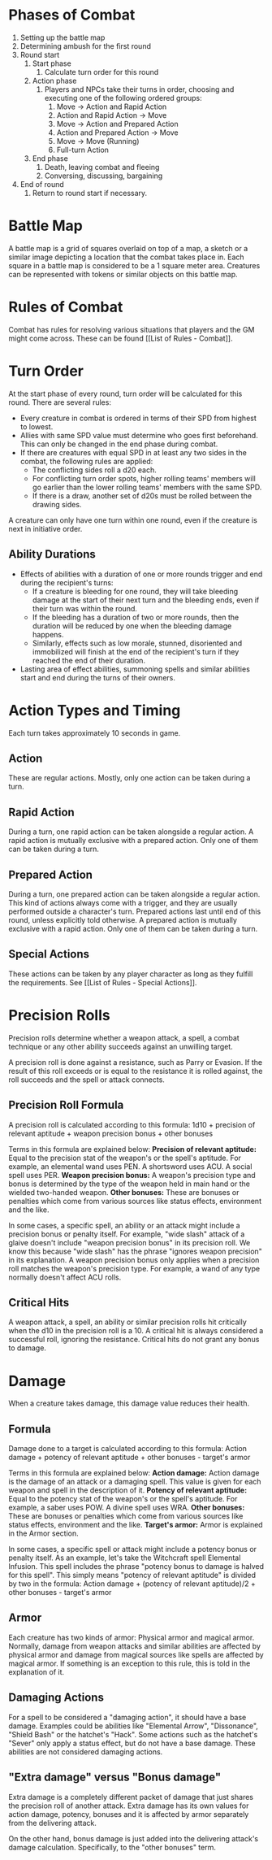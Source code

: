 # Phases of Combat
1. Setting up the battle map
2. Determining ambush for the first round
3. Round start
	1. Start phase
		1. Calculate turn order for this round
	2. Action phase
		1. Players and NPCs take their turns in order, choosing and executing one of the following ordered groups:
			1. Move -> Action and Rapid Action
			2. Action and Rapid Action -> Move
			3. Move -> Action and Prepared Action
			4. Action and Prepared Action -> Move
			5. Move -> Move (Running)
			6. Full-turn Action
	3. End phase
		1. Death, leaving combat and fleeing
		2. Conversing, discussing, bargaining
4. End of round
	1. Return to round start if necessary.

# Battle Map
A battle map is a grid of squares overlaid on top of a map, a sketch or a similar image depicting a location that the combat takes place in. Each square in a battle map is considered to be a 1 square meter area. Creatures can be represented with tokens or similar objects on this battle map.

# Rules of Combat
Combat has rules for resolving various situations that players and the GM might come across. These can be found [[List of Rules - Combat]].

# Turn Order
At the start phase of every round, turn order will be calculated for this round. There are several rules:

+ Every creature in combat is ordered in terms of their SPD from highest to lowest.
+ Allies with same SPD value must determine who goes first beforehand. This can only be changed in the end phase during combat.
+ If there are creatures with equal SPD in at least any two sides in the combat, the following rules are applied:
	+ The conflicting sides roll a d20 each.
	+ For conflicting turn order spots, higher rolling teams' members will go earlier than the lower rolling teams' members with the same SPD.
	+ If there is a draw, another set of d20s must be rolled between the drawing sides.

A creature can only have one turn within one round, even if the creature is next in initiative order.

## Ability Durations
+ Effects of abilities with a duration of one or more rounds trigger and end during the recipient's turns: 
	+ If a creature is bleeding for one round, they will take bleeding damage at the start of their next turn and the bleeding ends, even if their turn was within the round.
	+ If the bleeding has a duration of two or more rounds, then the duration will be reduced by one when the bleeding damage happens.
	+ Similarly, effects such as low morale, stunned, disoriented and immobilized will finish at the end of the recipient's turn if they reached the end of their duration.
+ Lasting area of effect abilities, summoning spells and similar abilities start and end during the turns of their owners.

# Action Types and Timing
Each turn takes approximately 10 seconds in game.

## Action
These are regular actions. Mostly, only one action can be taken during a turn.

## Rapid Action
During a turn, one rapid action can be taken alongside a regular action.
A rapid action is mutually exclusive with a prepared action. Only one of them can be taken during a turn.

## Prepared Action
During a turn, one prepared action can be taken alongside a regular action.
This kind of actions always come with a trigger, and they are usually performed outside a character's turn.
Prepared actions last until end of this round, unless explicitly told otherwise.
A prepared action is mutually exclusive with a rapid action. Only one of them can be taken during a turn.

## Special Actions
These actions can be taken by any player character as long as they fulfill the requirements. See [[List of Rules - Special Actions]].

# Precision Rolls
Precision rolls determine whether a weapon attack, a spell, a combat technique or any other ability succeeds against an unwilling target.

A precision roll is done against a resistance, such as Parry or Evasion. If the result of this roll exceeds or is equal to the resistance it is rolled against, the roll succeeds and the spell or attack connects. 

## Precision Roll Formula
A precision roll is calculated according to this formula:
	1d10 + precision of relevant aptitude + weapon precision bonus + other bonuses

Terms in this formula are explained below:
	**Precision of relevant aptitude:** Equal to the precision stat of the weapon's or the spell's aptitude. For example, an elemental wand uses PEN. A shortsword uses ACU. A social spell uses PER.
	**Weapon precision bonus:** A weapon's precision type and bonus is determined by the type of the weapon held in main hand or the wielded two-handed weapon.
	**Other bonuses:** These are bonuses or penalties which come from various sources like status effects, environment and the like.

In some cases, a specific spell, an ability or an attack might include a precision bonus or penalty itself. For example, "wide slash" attack of a glaive doesn't include "weapon precision bonus" in its precision roll. We know this because "wide slash" has the phrase "ignores weapon precision" in its explanation. A weapon precision bonus only applies when a precision roll matches the weapon's precision type. For example, a wand of any type normally doesn't affect ACU rolls.

## Critical Hits
A weapon attack, a spell, an ability or similar precision rolls hit critically when the d10 in the precision roll is a 10. A critical hit is always considered a successful roll, ignoring the resistance. Critical hits do not grant any bonus to damage.

# Damage
When a creature takes damage, this damage value reduces their health.

## Formula
Damage done to a target is calculated according to this formula:
	Action damage + potency of relevant aptitude + other bonuses - target's armor

Terms in this formula are explained below:
	**Action damage:** Action damage is the damage of an attack or a damaging spell. This value is given for each weapon and spell in the description of it. 
	**Potency of relevant aptitude:** Equal to the potency stat of the weapon's or the spell's aptitude. For example, a saber uses POW. A divine spell uses WRA.
	**Other bonuses:**  These are bonuses or penalties which come from various sources like status effects, environment and the like.
	**Target's armor:** Armor is explained in the Armor section. 

In some cases, a specific spell or attack might include a potency bonus or penalty itself. As an example, let's take the Witchcraft spell Elemental Infusion. This spell includes the phrase "potency bonus to damage is halved for this spell". This simply means "potency of relevant aptitude" is divided by two in the formula:
	Action damage + (potency of relevant aptitude)/2 + other bonuses - target's armor

## Armor
Each creature has two kinds of armor: Physical armor and magical armor. Normally, damage from weapon attacks and similar abilities are affected by physical armor and damage from magical sources like spells are affected by magical armor. If something is an exception to this rule, this is told in the explanation of it.

## Damaging Actions
For a spell to be considered a "damaging action", it should have a base damage. Examples could be abilities like "Elemental Arrow", "Dissonance", "Shield Bash" or the hatchet's "Hack". Some actions such as the hatchet's "Sever" only apply a status effect, but do not have a base damage. These abilities are not considered damaging actions.

## "Extra damage" versus "Bonus damage"
Extra damage is a completely different packet of damage that just shares the precision roll of another attack. Extra damage has its own values for action damage, potency, bonuses and it is affected by armor separately from the delivering attack.

On the other hand, bonus damage is just added into the delivering attack's damage calculation. Specifically, to the "other bonuses" term.

